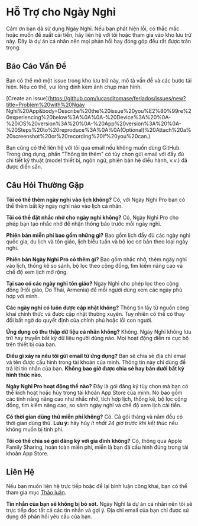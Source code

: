 # Hỗ Trợ cho Ngày Nghỉ

Cảm ơn bạn đã sử dụng Ngày Nghỉ. Nếu bạn phát hiện lỗi, có thắc mắc hoặc muốn đề xuất cải tiến, hãy liên hệ với tôi hoặc tham gia vào kho lưu trữ này. Đây là dự án cá nhân nên mọi phản hồi hay đóng góp đều rất được trân trọng.

## Báo Cáo Vấn Đề

Bạn có thể mở một issue trong kho lưu trữ này, mô tả vấn đề và các bước tái hiện. Nếu có thể, vui lòng đính kèm ảnh chụp màn hình.

[Create an issue](https://github.com/lucasditomase/feriados/issues/new?title=Problem%20with%20Ngày Nghỉ%20App&body=Describe%20the%20issue%20you%E2%80%99re%20experiencing%20below%3A%0A%0A-%20Device%3A%20%0A-%20iOS%20version%3A%20%0A-%20App%20version%3A%20%0A-%20Steps%20to%20reproduce%3A%0A%0A(Optional)%20Attach%20a%20screenshot%20or%20recording%20if%20you%20can.)

Bạn cũng có thể liên hệ với tôi qua email nếu không muốn dùng GitHub. Trong ứng dụng, phần "Thông tin thêm" có tùy chọn gửi email với đầy đủ chi tiết kỹ thuật (model thiết bị, ngôn ngữ, phiên bản hệ điều hành, v.v.) đã được điền sẵn.

## Câu Hỏi Thường Gặp

**Tôi có thể thêm ngày nghỉ vào lịch không?**
Có, với Ngày Nghỉ Pro bạn có thể thêm bất kỳ ngày nghỉ nào vào lịch cá nhân.

**Tôi có thể đặt nhắc nhở cho ngày nghỉ không?**
Có, Ngày Nghỉ Pro cho phép bạn tạo nhắc nhở để nhận thông báo trước mỗi ngày nghỉ.

**Phiên bản miễn phí bao gồm những gì?**
Bao gồm lịch đầy đủ các ngày nghỉ quốc gia, du lịch và tôn giáo, lịch biểu tuần và bộ lọc cơ bản theo loại ngày nghỉ.

**Phiên bản Ngày Nghỉ Pro có thêm gì?**
Bao gồm nhắc nhở, thêm ngày nghỉ vào lịch, thống kê so sánh, bộ lọc theo cộng đồng, tìm kiếm nâng cao và chế độ xem lịch mở rộng.

**Tại sao có các ngày nghỉ tôn giáo?**
Ngày Nghỉ cho phép lọc theo cộng đồng (Hồi giáo, Do Thái, Armenia) để mỗi người dùng xem các ngày phù hợp với mình.

**Các ngày nghỉ có luôn được cập nhật không?**
Thông tin lấy từ nguồn công khai chính thức và được cập nhật thường xuyên. Tuy nhiên có thể có thay đổi bất ngờ do quyết định của chính phủ hoặc lỗi con người.

**Ứng dụng có thu thập dữ liệu cá nhân không?**
Không. Ngày Nghỉ không lưu trữ hay truyền bất kỳ dữ liệu người dùng nào. Mọi hoạt động diễn ra cục bộ trên thiết bị của bạn.

**Điều gì xảy ra nếu tôi gửi email từ ứng dụng?**
Bạn sẽ chia sẻ địa chỉ email và tên được cấu hình trong tài khoản của mình. Thông tin này chỉ dùng để trả lời tin nhắn của bạn. **Không bao giờ được chia sẻ hay bán dưới bất kỳ hình thức nào.**

**Ngày Nghỉ Pro hoạt động thế nào?**
Đây là gói đăng ký tùy chọn mà bạn có thể kích hoạt hoặc hủy trong tài khoản App Store của mình. Nó bao gồm các tính năng nâng cao như nhắc nhở, tích hợp lịch, thống kê, bộ lọc cộng đồng, tìm kiếm nâng cao, so sánh ngày nghỉ và chế độ xem lịch cải tiến.

**Có thời gian dùng thử miễn phí không?**
Có. Cả gói tháng và năm đều có thời gian dùng thử. **Lưu ý:** hãy hủy *ít nhất 24 giờ trước khi kết thúc* nếu không muốn bị tính phí.

**Tôi có thể chia sẻ gói đăng ký với gia đình không?**
Có, thông qua Apple Family Sharing, hoàn toàn miễn phí, miễn là bạn đã cấu hình đúng trong tài khoản App Store.

## Liên Hệ

Nếu bạn muốn liên hệ trực tiếp hoặc để lại bình luận công khai, bạn có thể tham gia mục [Thảo luận](https://github.com/lucasditomase/feriados/discussions).

**Tin nhắn của bạn sẽ không bị bỏ sót.** Ngày Nghỉ là dự án cá nhân nên tôi sẽ trực tiếp đọc tất cả các tin nhắn và gợi ý. Địa chỉ email của bạn chỉ được sử dụng để phản hồi yêu cầu của bạn.
